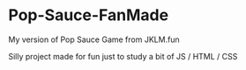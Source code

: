 # Pop-Sauce-FanMade
My version of Pop Sauce Game from JKLM.fun

Silly project made for fun just to study a bit of JS / HTML / CSS  
